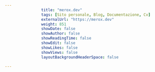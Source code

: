 ---
                title: "merox.dev"
                tags: [Sito personale, Blog, Documentazione, Cv]
                externalUrl: "https://merox.dev"
                weight: 851
                showDate: false
                showAuthor: false
                showReadingTime: false
                showEdit: false
                showLikes: false
                showViews: false
                layoutBackgroundHeaderSpace: false
                ---

